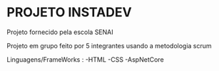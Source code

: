 # PROJETO INSTADEV

Projeto fornecido pela escola SENAI

Projeto em grupo feito por 5 integrantes usando a metodologia scrum

Linguagens/FrameWorks :
-HTML
-CSS
-AspNetCore

